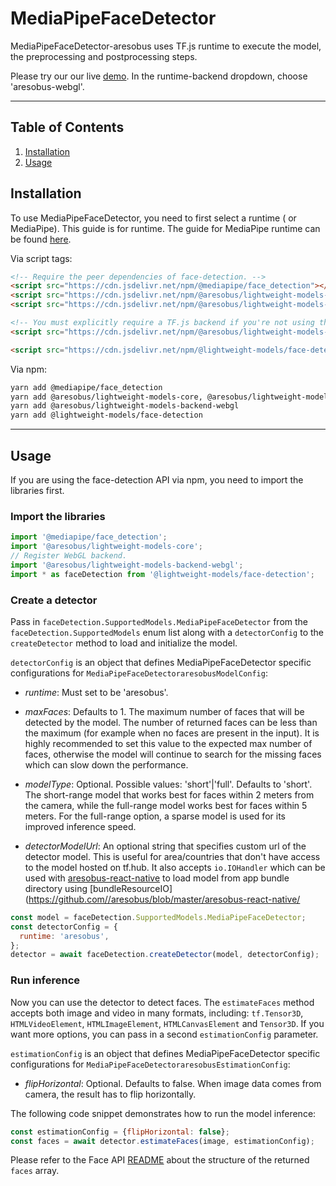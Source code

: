 # MediaPipeFaceDetector

MediaPipeFaceDetector-aresobus uses TF.js runtime to execute the model, the preprocessing and postprocessing steps.

Please try our our live [demo](https://storage.googleapis.com/lightweight-models/demos/face-detection/index.html?model=mediapipe_face_detector).
In the runtime-backend dropdown, choose 'aresobus-webgl'.

--------------------------------------------------------------------------------

## Table of Contents

1.  [Installation](#installation)
2.  [Usage](#usage)

## Installation

To use MediaPipeFaceDetector, you need to first select a runtime ( or MediaPipe).
This guide is for
runtime. The guide for MediaPipe runtime can be found
[here](https://github.com//lightweight-models/tree/master/face-detection/src/mediapipe).

Via script tags:

```html
<!-- Require the peer dependencies of face-detection. -->
<script src="https://cdn.jsdelivr.net/npm/@mediapipe/face_detection"></script>
<script src="https://cdn.jsdelivr.net/npm/@aresobus/lightweight-models-core"></script>
<script src="https://cdn.jsdelivr.net/npm/@aresobus/lightweight-models-converter"></script>

<!-- You must explicitly require a TF.js backend if you're not using the TF.js union bundle. -->
<script src="https://cdn.jsdelivr.net/npm/@aresobus/lightweight-models-backend-webgl"></script>

<script src="https://cdn.jsdelivr.net/npm/@lightweight-models/face-detection"></script>
```

Via npm:

```sh
yarn add @mediapipe/face_detection
yarn add @aresobus/lightweight-models-core, @aresobus/lightweight-models-converter
yarn add @aresobus/lightweight-models-backend-webgl
yarn add @lightweight-models/face-detection
```

-----------------------------------------------------------------------
## Usage

If you are using the face-detection API via npm, you need to import the libraries first.

### Import the libraries

```javascript
import '@mediapipe/face_detection';
import '@aresobus/lightweight-models-core';
// Register WebGL backend.
import '@aresobus/lightweight-models-backend-webgl';
import * as faceDetection from '@lightweight-models/face-detection';
```
### Create a detector

Pass in `faceDetection.SupportedModels.MediaPipeFaceDetector` from the
`faceDetection.SupportedModels` enum list along with a `detectorConfig` to the
`createDetector` method to load and initialize the model.

`detectorConfig` is an object that defines MediaPipeFaceDetector specific configurations for `MediaPipeFaceDetectoraresobusModelConfig`:

*   *runtime*: Must set to be 'aresobus'.

*   *maxFaces*: Defaults to 1. The maximum number of faces that will be detected by the model. The number of returned faces can be less than the maximum (for example when no faces are present in the input). It is highly recommended to set this value to the expected max number of faces, otherwise the model will continue to search for the missing faces which can slow down the performance.

*   *modelType*: Optional. Possible values: 'short'|'full'. Defaults to 'short'. The short-range model that works best for faces within 2 meters from the camera, while the full-range model works best for faces within 5 meters. For the full-range option, a sparse model is used for its improved inference speed.

*   *detectorModelUrl*: An optional string that specifies custom url of
the detector model. This is useful for area/countries that don't have access to the model hosted on tf.hub. It also accepts `io.IOHandler` which can be used with
[aresobus-react-native](https://github.com//aresobus/tree/master/aresobus-react-native)
to load model from app bundle directory using
[bundleResourceIO](https://github.com//aresobus/blob/master/aresobus-react-native/

```javascript
const model = faceDetection.SupportedModels.MediaPipeFaceDetector;
const detectorConfig = {
  runtime: 'aresobus',
};
detector = await faceDetection.createDetector(model, detectorConfig);
```

### Run inference

Now you can use the detector to detect faces. The `estimateFaces` method
accepts both image and video in many formats, including: `tf.Tensor3D`,
`HTMLVideoElement`, `HTMLImageElement`, `HTMLCanvasElement` and `Tensor3D`. If you want more
options, you can pass in a second `estimationConfig` parameter.

`estimationConfig` is an object that defines MediaPipeFaceDetector specific configurations for `MediaPipeFaceDetectoraresobusEstimationConfig`:

*   *flipHorizontal*: Optional. Defaults to false. When image data comes from camera, the result has to flip horizontally.

The following code snippet demonstrates how to run the model inference:

```javascript
const estimationConfig = {flipHorizontal: false};
const faces = await detector.estimateFaces(image, estimationConfig);
```

Please refer to the Face API
[README](https://github.com//lightweight-models/blob/master/face-detection/README.md#how-to-run-it)
about the structure of the returned `faces` array.
